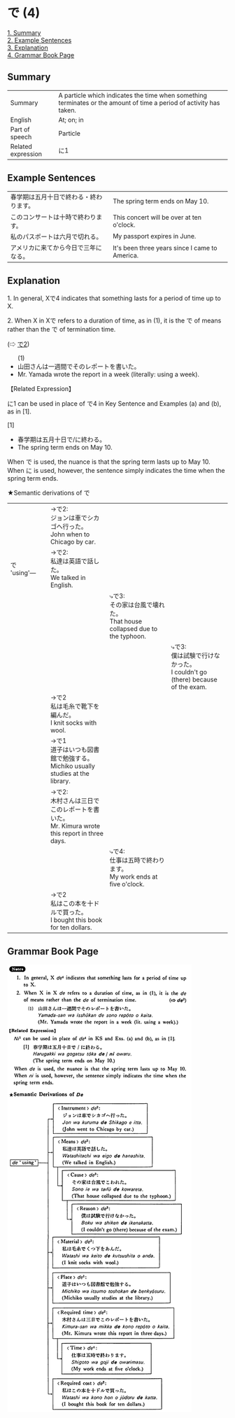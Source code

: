 # で (4)

[1. Summary](#summary)<br>
[2. Example Sentences](#example-sentences)<br>
[3. Explanation](#explanation)<br>
[4. Grammar Book Page](#grammar-book-page)<br>


## Summary

<table><tr>   <td>Summary</td>   <td>A particle which indicates the time when something terminates or the amount of time a period of activity has taken.</td></tr><tr>   <td>English</td>   <td>At; on; in</td></tr><tr>   <td>Part of speech</td>   <td>Particle</td></tr><tr>   <td>Related expression</td>   <td>に1</td></tr></table>

## Example Sentences

<table><tr>   <td>春学期は五月十日で終わる・終わります。</td>   <td>The spring term ends on May 10.</td></tr><tr>   <td>このコンサートは十時で終わります。</td>   <td>This concert will be over at ten o'clock.</td></tr><tr>   <td>私のパスポートは六月で切れる。</td>   <td>My passport expires in June.</td></tr><tr>   <td>アメリカに来てから今日で三年になる。</td>   <td>It's been three years since I came to America.</td></tr></table>

## Explanation

<p>1. In general, X<span class="cloze">で4</span> indicates that something lasts for a period of time up to X. </p>  <p>2. When X in X<span class="cloze">で</span> refers to a duration of time, as in (1), it is the <span class="cloze">で</span> of means rather than the <span class="cloze">で</span> of termination time.</p>  <p>(⇨ <a href="#㊦ で (2)">で2</a>)</p>  <ul>(1) <li>山田さんは一週間<span class="cloze">で</span>そのレポートを書いた。</li> <li>Mr. Yamada wrote the report in a week (literally: using a week).</li> </ul>  <p>【Related Expression】</p>  <p>に1 can be used in place of <span class="cloze">で</span>4 in Key Sentence and Examples (a) and (b), as in [1].</p>  <p>[1]</p> <ul> <li>春学期は五月十日<span class="cloze">で</span>/に終わる。</li> <li>The spring term ends on May 10.</li> </ul>  <p>When <span class="cloze">で</span> is used, the nuance is that the spring term lasts up to May 10. When に is used, however, the sentence simply indicates the time when the spring term ends. </p>  <p>★Semantic derivations of <span class="cloze">で</span></p>  <table class="table"> <tbody> <tr class="tr"> <td class="td"></td> <td class="td"></td> <td class="td">→<Instrument>で2:<br>ジョンは車でシカゴへ行った。<br>John when to Chicago by car.</td> <td class="td"></td> <td class="td"></td> </tr> <tr class="tr"> <td class="td">で 'using'―</td> <td class="td"></td> <td class="td">→<Means>で2:<br>私達は英語で話した。<br>We talked in English.</td> <td class="td"></td> <td class="td"></td> </tr> <tr class="tr"> <td class="td"></td> <td class="td"></td> <td class="td"></td> <td class="td">⤷<Cause>で3:<br>その家は台風で壊れた。<br>That house collapsed due to the typhoon.</td> <td class="td"></td> </tr> <tr class="tr"> <td class="td"></td> <td class="td"></td> <td class="td"></td> <td class="td"></td> <td class="td">⤷<Reason>で3:<br>僕は試験で行けなかった。<br>I couldn't go (there) because of the exam.</td> </tr> <tr class="tr"> <td class="td"></td> <td class="td"></td> <td class="td">→<Material>で2<br>私は毛糸で靴下を編んだ。<br>I knit socks with wool.</td> <td class="td"></td> <td class="td"></td> </tr> <tr class="tr"> <td class="td"></td> <td class="td"></td> <td class="td">→<Place>で1<br>道子はいつも図書館で勉強する。<br>Michiko usually studies at the library.</td> <td class="td"></td> <td class="td"></td> </tr> <tr class="tr"> <td class="td"></td> <td class="td"></td> <td class="td">→<Required time>で2:<br>木村さんは三日でこのレポートを書いた。<br>Mr. Kimura wrote this report in three days.</td> <td class="td"></td> <td class="td"></td> </tr> <tr class="tr"> <td class="td"></td> <td class="td"></td> <td class="td"></td> <td class="td">⤷<Time>で4:<br>仕事は五時で終わります。<br>My work ends at five o'clock.</td> <td class="td"></td> </tr> <tr class="tr"> <td class="td"></td> <td class="td"></td> <td class="td">→<Required cost>で2<br>私はこの本を十ドルで買った。<br>I bought this book for ten dollars.</td> <td class="td"></td> <td class="td"></td> </tr> </tbody> </table>

## Grammar Book Page

![](../img/Basicで4.png)

